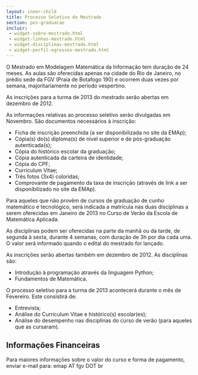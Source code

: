 ```yaml
---
layout: inner-child
title: Processo Seletivo do Mestrado
section: pos-graduacao
incluir:
 - widget-sobre-mestrado.html
 - widget-linhas-mestrado.html
 - widget-disciplinas-mestrado.html
 - widget-perfil-egressos-mestrado.html
---
```


O Mestrado em Modelagem Matemática da Informação tem duração de 24
meses. As aulas são oferecidas apenas na cidade do Rio de Janeiro, no
prédio sede da FGV (Praia de Botafogo 190) e ocorrem duas vezes por
semana, majoritariamente no período vespertino.

As inscrições para a turma de 2013 do mestrado serão abertas em
dezembro de 2012.

As informações relativas ao processo seletivo serão divulgadas em
Novembro. São documentos necessários à inscrição:

- Ficha de inscrição preenchida (a ser disponibilizada no site da
  EMAp);
- Cópia(s) do(s) diploma(s) de nível superior e de pós-graduação
  autenticada(s);
- Cópia do histórico escolar da graduação;
- Cópia autenticada da carteira de identidade;
- Cópia do CPF;
- Curriculum Vitae;
- Três fotos (3x4) coloridas;
- Comprovante de pagamento da taxa de inscrição (através de link a ser
  disponibilizado no site da EMAp).

Para aqueles que não provêm de cursos de graduação de cunho matemático
e tecnológico, será indicada a matrícula nas duas disciplinas a serem
oferecidas em Janeiro de 2013 no Curso de Verão da Escola de
Matemática Aplicada.

As disciplinas podem ser oferecidas na parte da manhã ou da tarde, de
segunda à sexta, durante 4 semanas, com duração de 3h por dia cada
uma. O valor será informado quando o edital do mestrado for lançado.

As inscrições serão abertas também em dezembro de 2012. As disciplinas
são:

- Introdução à programação através da linguagem Python;
- Fundamentos de Matemática.

O processo seletivo para a turma de 2013 acontecerá durante o mês de
Fevereiro. Este consistirá de:

- Entrevista;
- Análise do Curriculum Vitae e histórico(s) escolar(es);
- Análise do desempenho nas disciplinas do curso de verão (para
  aqueles que as cursaram).

## Informações Financeiras 

Para maiores informações sobre o valor do curso e forma de pagamento,
enviar e-mail para: emap AT fgv DOT br

